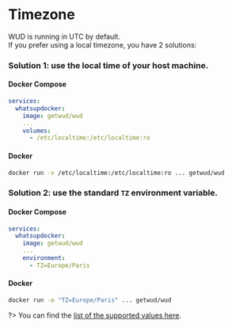 # Timezone

WUD is running in UTC by default. \
If you prefer using a local timezone, you have 2 solutions: 

### Solution 1: use the local time of your host machine.

<!-- tabs:start -->
#### **Docker Compose**
```yaml
services:
  whatsupdocker:
    image: getwud/wud
    ...
    volumes:
      - /etc/localtime:/etc/localtime:ro
```
#### **Docker**
```bash
docker run -v /etc/localtime:/etc/localtime:ro ... getwud/wud
```
<!-- tabs:end -->

### Solution 2: use the standard `TZ` environment variable.

<!-- tabs:start -->
#### **Docker Compose**
```yaml
services:
  whatsupdocker:
    image: getwud/wud
    ...
    environment:
      - TZ=Europe/Paris
```
#### **Docker**
```bash
docker run -e "TZ=Europe/Paris" ... getwud/wud
```
<!-- tabs:end -->

?> You can find the [list of the supported values here](https://en.wikipedia.org/wiki/List_of_tz_database_time_zones).